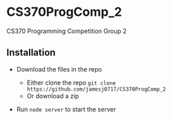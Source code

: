 # CS370ProgComp_2

CS370 Programming Competition Group 2

## Installation

-   Download the files in the repo

    -   Either clone the repo
        `git clone https://github.com/jamesj0717/CS370ProgComp_2`
    -   Or download a zip

-   Run
    `node server` to start the server
